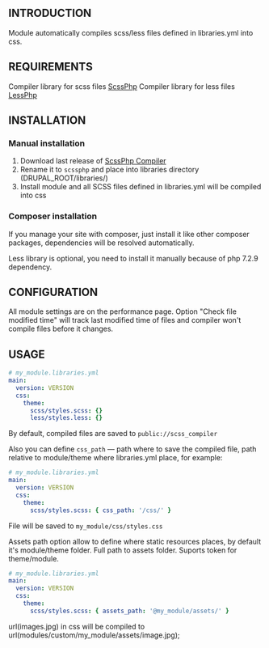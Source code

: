 ## INTRODUCTION
Module automatically compiles scss/less files defined in libraries.yml into css.

## REQUIREMENTS
Compiler library for scss files [ScssPhp][1]
Compiler library for less files [LessPhp][4]


## INSTALLATION
### Manual installation
1. Download last release of [ScssPhp Compiler][2]
2. Rename it to `scssphp` and place into libraries directory
(DRUPAL_ROOT/libraries/)
3. Install module and all SCSS files defined in libraries.yml
will be compiled into css

### Composer installation
If you manage your site with composer, just install it like other composer
packages, dependencies will be resolved automatically.

Less library is optional, you need to install it manually because of php 7.2.9
dependency.

## CONFIGURATION
All module settings are on the performance page.
Option "Check file modified time" will track last modified time of files and
compiler won't compile files before it changes.

## USAGE
```yml
# my_module.libraries.yml
main:
  version: VERSION
  css:
    theme:
      scss/styles.scss: {}
      less/styles.less: {}
```
By default, compiled files are saved to `public://scss_compiler`

Also you can define `css_path` — path where to save the compiled file,
path relative to module/theme where libraries.yml place, for example:
```yml
# my_module.libraries.yml
main:
  version: VERSION
  css:
    theme:
      scss/styles.scss: { css_path: '/css/' }
```
File will be saved to `my_module/css/styles.css`

Assets path option allow to define where static resources places, by default
it's module/theme folder. Full path to assets folder. Suports token for
theme/module.
```yml
# my_module.libraries.yml
main:
  version: VERSION
  css:
    theme:
      scss/styles.scss: { assets_path: '@my_module/assets/' }
```
url(images.jpg) in css will be compiled to
url(modules/custom/my_module/assets/image.jpg);

[1]: https://scssphp.github.io/scssphp/
[2]: https://github.com/scssphp/scssphp/releases
[3]: https://github.com/mnsami/composer-custom-directory-installer
[4]: https://github.com/wikimedia/less.php
